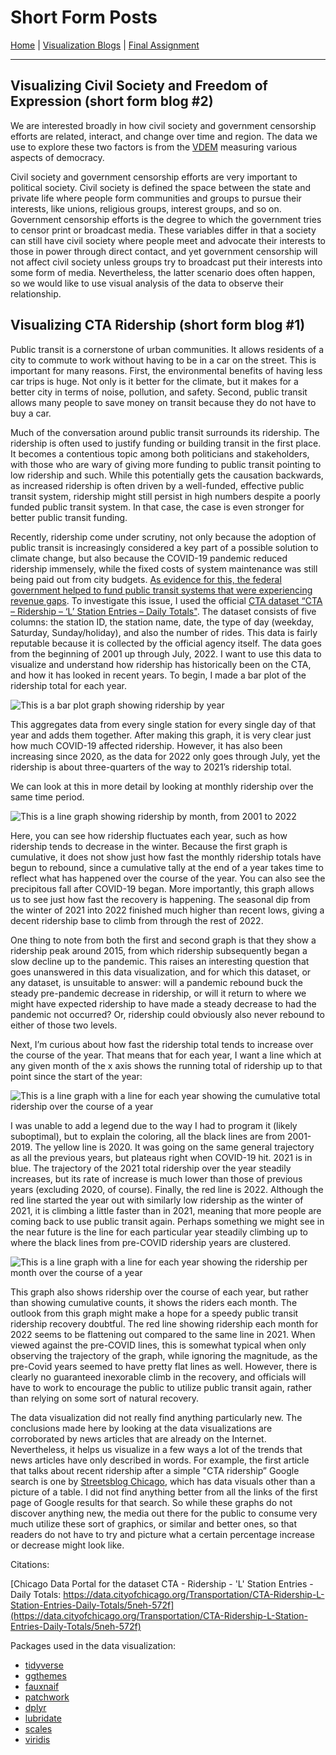# Short Form Posts
[Home](https://github.com/grntl/dataVisBlog/blob/a6217a8dae80b358d75b71554485020a7e35e4e7/README.md) | [Visualization Blogs](https://github.com/grntl/dataVisBlog/blob/05aa0aa680d6fafe407189b80aa74af30f474d7d/vizBlogs.md) | [Final Assignment](https://github.com/grntl/dataVisBlog/blob/9fd117a4d77a7aaa432f277695ff197ed8c54b8a/finalAssign.md)
***
## Visualizing Civil Society and Freedom of Expression (short form blog \#2)

We are interested broadly in how civil society and government censorship efforts are related, interact, and change over time and region. The data we use to explore these two factors is from the [VDEM](https://www.v-dem.net/) measuring various aspects of democracy. 

Civil society and government censorship efforts are very important to political society. Civil society is defined the space between the state and private life where people form communities and groups to pursue their interests, like unions, religious groups, interest groups, and so on. Government censorship efforts is the degree to which the government tries to censor print or broadcast media. These variables differ in that a society can still have civil society where people meet and advocate their interests to those in power through direct contact, and yet government censorship will not affect civil society unless groups try to broadcast put their interests into some form of media. Nevertheless, the latter scenario does often happen, so we would like to use visual analysis of the data to observe their relationship.



## Visualizing CTA Ridership (short form blog \#1)

Public transit is a cornerstone of urban communities. It allows residents of a city to commute to work without having to be in a car on the street. This is important for many reasons. First, the environmental benefits of having less car trips is huge. Not only is it better for the climate, but it makes for a better city in terms of noise, pollution, and safety. Second, public transit allows many people to save money on transit because they do not have to buy a car. 

Much of the conversation around public transit surrounds its ridership. The ridership is often used to justify funding or building transit in the first place. It becomes a contentious topic among both politicians and stakeholders, with those who are wary of giving more funding to public transit pointing to low ridership and such. While this potentially gets the causation backwards, as increased ridership is often driven by a well-funded, effective public transit system, ridership might still persist in high numbers despite a poorly funded public transit system. In that case, the case is even stronger for better public transit funding. 

Recently, ridership come under scrutiny, not only because the adoption of public transit is increasingly considered a key part of a possible solution to climate change, but also because the COVID-19 pandemic reduced ridership immensely, while the fixed costs of system maintenance was still being paid out from city budgets. [As evidence for this, the federal government helped to fund public transit systems that were experiencing revenue gaps](https://www.transit.dot.gov/coronavirus). 
To investigate this issue, I used the official [CTA dataset “CTA – Ridership – ‘L’ Station Entries – Daily Totals"](https://data.cityofchicago.org/Transportation/CTA-Ridership-L-Station-Entries-Daily-Totals/5neh-572f). The dataset consists of five columns: the station ID, the station name, date, the type of day (weekday, Saturday, Sunday/holiday), and also the number of rides. This data is fairly reputable because it is collected by the official agency itself. The data goes from the beginning of 2001 up through July, 2022. 
I want to use this data to visualize and understand how ridership has historically been on the CTA, and how it has looked in recent years. To begin, I made a bar plot of the ridership total for each year. 

![This is a bar plot graph showing ridership by year](https://user-images.githubusercontent.com/114178136/197940422-06c31da6-3350-478c-a079-215a0ace58a4.png)

This aggregates data from every single station for every single day of that year and adds them together. After making this graph, it is very clear just how much COVID-19 affected ridership. However, it has also been increasing since 2020, as the data for 2022 only goes through July, yet the ridership is about three-quarters of the way to 2021’s ridership total. 

We can look at this in more detail by looking at monthly ridership over the same time period. 

![This is a line graph showing ridership by month, from 2001 to 2022](https://user-images.githubusercontent.com/114178136/197941144-c198938f-0d8a-4186-9e1a-3aa6da187cd4.png)

Here, you can see how ridership fluctuates each year, such as how ridership tends to decrease in the winter. Because the first graph is cumulative, it does not show just how fast the monthly ridership totals have begun to rebound, since a cumulative tally at the end of a year takes time to reflect what has happened over the course of the year. You can also see the precipitous fall after COVID-19 began. More importantly, this graph allows us to see just how fast the recovery is happening. The seasonal dip from the winter of 2021 into 2022 finished much higher than recent lows, giving a decent ridership base to climb from through the rest of 2022. 

One thing to note from both the first and second graph is that they show a ridership peak around 2015, from which ridership subsequently began a slow decline up to the pandemic. This raises an interesting question that goes unanswered in this data visualization, and for which this dataset, or any dataset, is unsuitable to answer: will a pandemic rebound buck the steady pre-pandemic decrease in ridership, or will it return to where we might have expected ridership to have made a steady decrease to had the pandemic not occurred? Or, ridership could obviously also never rebound to either of those two levels. 

Next, I’m curious about how fast the ridership total tends to increase over the course of the year. That means that for each year, I want a line which at any given month of the x axis shows the running total of ridership up to that point since the start of the year:

![This is a line graph with a line for each year showing the cumulative total ridership over the course of a year](https://user-images.githubusercontent.com/114178136/197940555-cb73c1bf-10ab-4e57-8395-1b6fa40c10af.png)

I was unable to add a legend due to the way I had to program it (likely suboptimal), but to explain the coloring, all the black lines are from 2001-2019. The yellow line is 2020. It was going on the same general trajectory as all the previous years, but plateaus right when COVID-19 hit. 2021 is in blue. The trajectory of the 2021 total ridership over the year steadily increases, but its rate of increase is much lower than those of previous years (excluding 2020, of course). Finally, the red line is 2022. Although the red line started the year out with similarly low ridership as the winter of 2021, it is climbing a little faster than in 2021, meaning that more people are coming back to use public transit again. Perhaps something we might see in the near future is the line for each particular year steadily climbing up to where the black lines from pre-COVID ridership years are clustered.

![This is a line graph with a line for each year showing the ridership per month over the course of a year](https://user-images.githubusercontent.com/114178136/197940574-ece0f198-18a6-461e-bcb8-df7f9427e7c4.png)

This graph also shows ridership over the course of each year, but rather than showing cumulative counts, it shows the riders each month. The outlook from this graph might make a hope for a speedy public transit ridership recovery doubtful. The red line showing ridership each month for 2022 seems to be flattening out compared to the same line in 2021. When viewed against the pre-COVID lines, this is somewhat typical when only observing the trajectory of the graph, while ignoring the magnitude, as the pre-Covid years seemed to have pretty flat lines as well. However, there is clearly no guaranteed inexorable climb in the recovery, and officials will have to work to encourage the public to utilize public transit again, rather than relying on some sort of natural recovery.

The data visualization did not really find anything particularly new. The conclusions made here by looking at the data visualizations are corroborated by news articles that are already on the Internet. Nevertheless, it helps us visualize in a few ways a lot of the trends that news articles have only described in words. For example, the first article that talks about recent ridership after a simple "CTA ridership” Google search is one by [Streetsblog Chicago](https://chi.streetsblog.org/2022/09/26/some-good-news-about-cta-for-a-change-ridership-has-reached-a-new-pandemic-era-record/), which has data visuals other than a picture of a table. I did not find anything better from all the links of the first page of Google results for that search. So while these graphs do not discover anything new, the media out there for the public to consume very much utilize these sort of graphics, or similar and better ones, so that readers do not have to try and picture what a certain percentage increase or decrease might look like.

Citations:

[Chicago Data Portal for the dataset CTA - Ridership - 'L' Station Entries - Daily Totals: https://data.cityofchicago.org/Transportation/CTA-Ridership-L-Station-Entries-Daily-Totals/5neh-572f](https://data.cityofchicago.org/Transportation/CTA-Ridership-L-Station-Entries-Daily-Totals/5neh-572f)

Packages used in the data visualization:
- [tidyverse](https://www.tidyverse.org/)
- [ggthemes](https://yutannihilation.github.io/allYourFigureAreBelongToUs/ggthemes/)
- [fauxnaif](https://cran.r-project.org/web/packages/fauxnaif/index.html)
- [patchwork](https://cran.r-project.org/web/packages/fauxnaif/index.html)
- [dplyr](https://dplyr.tidyverse.org/)
- [lubridate](https://lubridate.tidyverse.org/)
- [scales](https://scales.r-lib.org/)
- [viridis](https://cran.r-project.org/web/packages/viridis/vignettes/intro-to-viridis.html)
